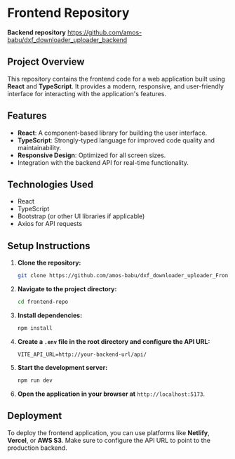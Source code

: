# Frontend Repository

**Backend repository** https://github.com/amos-babu/dxf_downloader_uploader_backend

## Project Overview
This repository contains the frontend code for a web application built using **React** and **TypeScript**. It provides a modern, responsive, and user-friendly interface for interacting with the application's features.

## Features
- **React**: A component-based library for building the user interface.
- **TypeScript**: Strongly-typed language for improved code quality and maintainability.
- **Responsive Design**: Optimized for all screen sizes.
- Integration with the backend API for real-time functionality.

## Technologies Used
- React
- TypeScript
- Bootstrap (or other UI libraries if applicable)
- Axios for API requests

## Setup Instructions

1. **Clone the repository:**
   ```bash
   git clone https://github.com/amos-babu/dxf_downloader_uploader_Frontend.git
   ```

2. **Navigate to the project directory:**
   ```bash
   cd frontend-repo
   ```

3. **Install dependencies:**
   ```bash
   npm install
   ```

4. **Create a `.env` file in the root directory and configure the API URL:**
   ```env
   VITE_API_URL=http://your-backend-url/api/
   ```

5. **Start the development server:**
   ```bash
   npm run dev
   ```

6. **Open the application in your browser at** `http://localhost:5173`.

## Deployment
To deploy the frontend application, you can use platforms like **Netlify**, **Vercel**, or **AWS S3**. Make sure to configure the API URL to point to the production backend.
